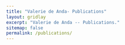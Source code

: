 ```yaml
---
title: "Valerie de Anda- Publications"
layout: gridlay
excerpt: "Valerie de Anda -- Publications."
sitemap: false
permalink: /publications/
---
```



